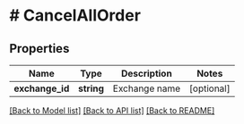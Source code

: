 # # CancelAllOrder

## Properties

Name | Type | Description | Notes
------------ | ------------- | ------------- | -------------
**exchange_id** | **string** | Exchange name | [optional] 

[[Back to Model list]](../../README.md#documentation-for-models) [[Back to API list]](../../README.md#documentation-for-api-endpoints) [[Back to README]](../../README.md)



